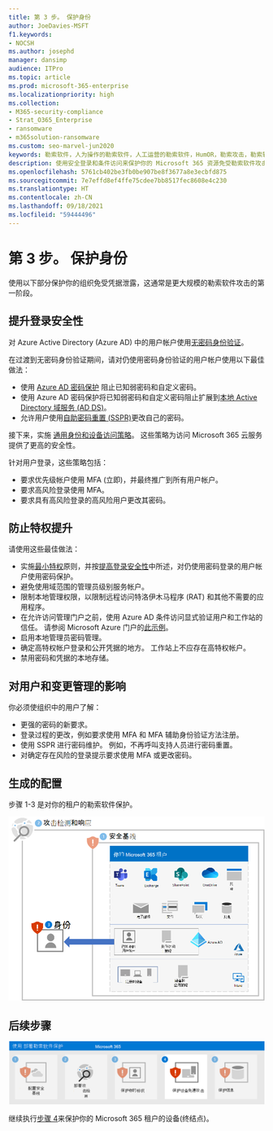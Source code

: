 ```yaml
---
title: 第 3 步。 保护身份
author: JoeDavies-MSFT
f1.keywords:
- NOCSH
ms.author: josephd
manager: dansimp
audience: ITPro
ms.topic: article
ms.prod: microsoft-365-enterprise
ms.localizationpriority: high
ms.collection:
- M365-security-compliance
- Strat_O365_Enterprise
- ransomware
- m365solution-ransomware
ms.custom: seo-marvel-jun2020
keywords: 勒索软件，人为操作的勒索软件，人工运营的勒索软件，HumOR，勒索攻击，勒索软件攻击，加密，加密病毒
description: 使用安全登录和条件访问来保护你的 Microsoft 365 资源免受勒索软件攻击。
ms.openlocfilehash: 5761cb402be3fb0be907be8f3677a8e3ecbfd875
ms.sourcegitcommit: 7e7effd8ef4ffe75cdee7bb8517fec8608e4c230
ms.translationtype: HT
ms.contentlocale: zh-CN
ms.lasthandoff: 09/18/2021
ms.locfileid: "59444496"
---
```

# <a name="step-3-protect-identities"></a>第 3 步。 保护身份

使用以下部分保护你的组织免受凭据泄露，这通常是更大规模的勒索软件攻击的第一阶段。

## <a name="increase-sign-in-security"></a>提升登录安全性

对 Azure Active Directory (Azure AD) 中的用户帐户使用[无密码身份验证](/azure/active-directory/authentication/howto-authentication-passwordless-deployment)。

在过渡到无密码身份验证期间，请对仍使用密码身份验证的用户帐户使用以下最佳做法：

- 使用 [Azure AD 密码保护](/azure/active-directory/authentication/concept-password-ban-bad) 阻止已知弱密码和自定义密码。
- 使用 Azure AD 密码保护将已知弱密码和自定义密码阻止扩展到[本地 Active Directory 域服务 (AD DS)](/azure/active-directory/authentication/concept-password-ban-bad-on-premises)。
- 允许用户使用[自助密码重置 (SSPR)](/azure/active-directory/authentication/concept-sspr-howitworks)更改自己的密码。 

接下来，实施 [通用身份和设备访问策略](/microsoft-365/security/office-365-security/identity-access-policies)。 这些策略为访问 Microsoft 365 云服务提供了更高的安全性。 

针对用户登录，这些策略包括：

- 要求优先级帐户使用 MFA (立即)，并最终推广到所有用户帐户。
- 要求高风险登录使用 MFA。
- 要求具有高风险登录的高风险用户更改其密码。

## <a name="prevent-privilege-escalation"></a>防止特权提升

请使用这些最佳做法：

- 实施[最小特权](/windows-server/identity/ad-ds/plan/security-best-practices/implementing-least-privilege-administrative-models)原则，并按[提高登录安全性](#increase-sign-in-security)中所述，对仍使用密码登录的用户帐户使用密码保护。 
- 避免使用域范围的管理员级别服务帐户。 
- 限制本地管理权限，以限制远程访问特洛伊木马程序 (RAT) 和其他不需要的应用程序。
- 在允许访问管理门户之前，使用 Azure AD 条件访问显式验证用户和工作站的信任。 请参阅 Microsoft Azure 门户的[此示例](/azure/active-directory/conditional-access/howto-conditional-access-policy-azure-management)。
- 启用本地管理员密码管理。
- 确定高特权帐户登录和公开凭据的地方。 工作站上不应存在高特权帐户。
- 禁用密码和凭据的本地存储。

## <a name="impact-on-users-and-change-management"></a>对用户和变更管理的影响

你必须使组织中的用户了解：

- 更强的密码的新要求。
- 登录过程的更改，例如要求使用 MFA 和 MFA 辅助身份验证方法注册。
- 使用 SSPR 进行密码维护。 例如，不再呼叫支持人员进行密码重置。
- 对确定存在风险的登录提示要求使用 MFA 或更改密码。

## <a name="resulting-configuration"></a>生成的配置

步骤 1-3 是对你的租户的勒索软件保护。

![步骤 3 以后是你的 Microsoft 365 租户的勒索软件保护](../media/ransomware-protection-microsoft-365/ransomware-protection-microsoft-365-architecture-step3.png)

## <a name="next-step"></a>后续步骤

[![步骤 4 是 Microsoft 365 的勒索软件保护](../media/ransomware-protection-microsoft-365/ransomware-protection-microsoft-365-step4.png)](ransomware-protection-microsoft-365-devices.md)

继续执行[步骤 4](ransomware-protection-microsoft-365-devices.md)来保护你的 Microsoft 365 租户的设备(终结点)。 
